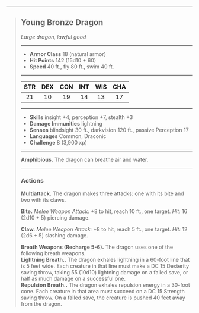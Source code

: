 ***
> ## Young Bronze Dragon
> *Large dragon, lawful good*
> 
> ***
> 
> - **Armor Class** 18 (natural armor)
> - **Hit Points** 142 (15d10 + 60)
> - **Speed** 40 ft., fly 80 ft., swim 40 ft.
> 
> ***
> 
> |STR|DEX|CON|INT|WIS|CHA|
> |:---:|:---:|:---:|:---:|:---:|:---:|
> |21|10|19|14|13|17|
> 
> ***
> 
> - **Skills** insight +4, perception +7, stealth +3
> - **Damage Immunities** lightning
> - **Senses** blindsight 30 ft., darkvision 120 ft., passive Perception 17
> - **Languages** Common, Draconic
> - **Challenge** 8 (3,900 xp)
> 
> ***
> 
> **Amphibious.** The dragon can breathe air and water.
> 
> ***
> 
> ### Actions
> **Multiattack.** The dragon makes three attacks: one with its bite and two with its claws.
> 
> **Bite.** *Melee Weapon Attack:* +8 to hit, reach 10 ft., one target. *Hit:* 16 (2d10 + 5) piercing damage.
> 
> **Claw.** *Melee Weapon Attack:* +8 to hit, reach 5 ft., one target. *Hit:* 12 (2d6 + 5) slashing damage.
> 
> **Breath Weapons (Recharge 5-6).** The dragon uses one of the following breath weapons.  
> **Lightning Breath..** The dragon exhales lightning in a 60-foot line that is 5 feet wide. Each creature in that line must make a DC 15 Dexterity saving throw, taking 55 (10d10) lightning damage on a failed save, or half as much damage on a successful one.  
> **Repulsion Breath..** The dragon exhales repulsion energy in a 30-foot cone. Each creature in that area must succeed on a DC 15 Strength saving throw. On a failed save, the creature is pushed 40 feet away from the dragon.